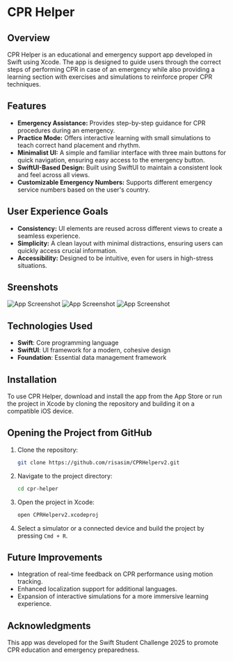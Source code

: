 # CPR Helper

## Overview
CPR Helper is an educational and emergency support app developed in Swift using Xcode. The app is designed to guide users through the correct steps of performing CPR in case of an emergency while also providing a learning section with exercises and simulations to reinforce proper CPR techniques.

## Features
- **Emergency Assistance:** Provides step-by-step guidance for CPR procedures during an emergency.
- **Practice Mode:** Offers interactive learning with small simulations to teach correct hand placement and rhythm.
- **Minimalist UI:** A simple and familiar interface with three main buttons for quick navigation, ensuring easy access to the emergency button.
- **SwiftUI-Based Design:** Built using SwiftUI to maintain a consistent look and feel across all views.
- **Customizable Emergency Numbers:** Supports different emergency service numbers based on the user's country.

## User Experience Goals
- **Consistency:** UI elements are reused across different views to create a seamless experience.
- **Simplicity:** A clean layout with minimal distractions, ensuring users can quickly access crucial information.
- **Accessibility:** Designed to be intuitive, even for users in high-stress situations.

## Sreenshots
![App Screenshot](images/res.png) ![App Screenshot](images/push.png) ![App Screenshot](images/resc.png)

## Technologies Used
- **Swift**: Core programming language
- **SwiftUI**: UI framework for a modern, cohesive design
- **Foundation**: Essential data management framework

## Installation
To use CPR Helper, download and install the app from the App Store or run the project in Xcode by cloning the repository and building it on a compatible iOS device.

## Opening the Project from GitHub
1. Clone the repository:
   ```sh
   git clone https://github.com/risasim/CPRHelperv2.git
   ```
2. Navigate to the project directory:
   ```sh
   cd cpr-helper
   ```
3. Open the project in Xcode:
   ```sh
   open CPRHelperv2.xcodeproj
   ```
4. Select a simulator or a connected device and build the project by pressing `Cmd + R`.

## Future Improvements
- Integration of real-time feedback on CPR performance using motion tracking.
- Enhanced localization support for additional languages.
- Expansion of interactive simulations for a more immersive learning experience.

## Acknowledgments
This app was developed for the Swift Student Challenge 2025 to promote CPR education and emergency preparedness.

